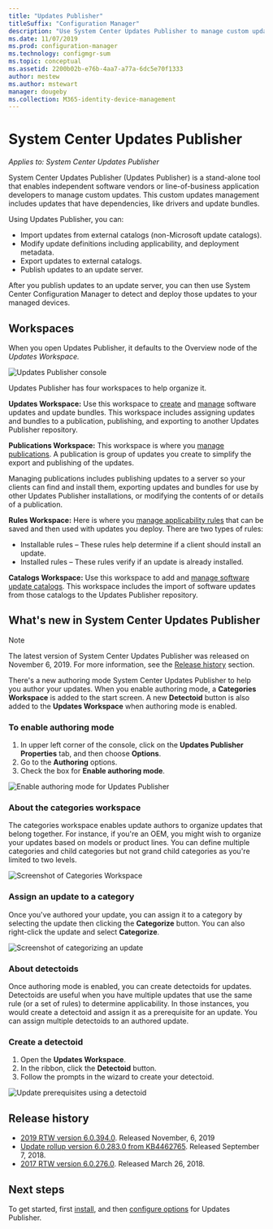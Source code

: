 ```yaml
---
title: "Updates Publisher"
titleSuffix: "Configuration Manager"
description: "Use System Center Updates Publisher to manage custom updates"
ms.date: 11/07/2019
ms.prod: configuration-manager
ms.technology: configmgr-sum
ms.topic: conceptual
ms.assetid: 2200b02b-e76b-4aa7-a77a-6dc5e70f1333
author: mestew
ms.author: mstewart
manager: dougeby
ms.collection: M365-identity-device-management
---
```

# System Center Updates Publisher

*Applies to: System Center Updates Publisher*

System Center Updates Publisher (Updates Publisher) is a stand-alone tool that enables independent software vendors or line-of-business application developers to manage custom updates. This custom updates management includes updates that have dependencies, like drivers and update bundles.

Using Updates Publisher, you can:

-   Import updates from external catalogs (non-Microsoft update catalogs).
-   Modify update definitions including applicability, and deployment metadata.
-   Export updates to external catalogs.
-   Publish updates to an update server.

After you publish updates to an update server, you can then use System Center Configuration Manager to detect and deploy those updates to your managed devices.

## Workspaces
When you open Updates Publisher, it defaults to the Overview node of the *Updates Workspace.*

![Updates Publisher console](media/console1.png)


Updates Publisher has four workspaces to help organize it.


**Updates Workspace:** Use this workspace to [create](/sccm/sum/tools/create-updates-with-updates-publisher) and [manage](/sccm/sum/tools/manage-updates-with-updates-publisher) software updates and update bundles. This workspace includes assigning updates and bundles to a publication, publishing, and exporting to another Updates Publisher repository.

**Publications Workspace:** This workspace is where you [manage publications](/sccm/sum/tools/updates-publisher-publications). A publication is group of updates you create to simplify the export and publishing of the updates.

Managing publications includes publishing updates to a server so your clients can find and install them, exporting updates and bundles for use by other Updates Publisher installations, or modifying the contents of or details of a publication.

**Rules Workspace:** Here is where you [manage applicability rules](/sccm/sum/tools/updates-publisher-applicability-rules) that can be saved and then used with updates you deploy. There are two types of rules:

-   Installable rules – These rules help determine if a client should install an update.
-   Installed rules – These rules verify if an update is already installed.

**Catalogs Workspace:** Use this workspace to add and [manage software update catalogs](/sccm/sum/tools/updates-publisher-catalogs). This workspace includes the import of software updates from those catalogs to the Updates Publisher repository.

## What's new in System Center Updates Publisher

>[!NOTE] 
> The latest version of System Center Updates Publisher was released on November 6, 2019. For more information, see the [Release history](#release-history) section.

There's a new authoring mode System Center Updates Publisher to help you author your updates. When you enable authoring mode, a **Categories Workspace** is added to the start screen. A new **Detectoid** button is also added to the **Updates Workspace** when authoring mode is enabled.

### To enable authoring mode

1. In upper left corner of the console, click on the **Updates Publisher** **Properties** tab, and then choose **Options**.
1. Go to the **Authoring** options.
1. Check the box for **Enable authoring mode**.

![Enable authoring mode for Updates Publisher](media/scup-enable-authoring-mode.png)

### About the categories workspace

The categories workspace enables update authors to organize updates that belong together. For instance, if you're an OEM, you might wish to organize your updates based on models or product lines. You can define multiple categories and child categories but not grand child categories as you're limited to two levels.

![Screenshot of Categories Workspace](media/scup-categories-workspace.png)

### Assign an update to a category

Once you've authored your update, you can assign it to a category by selecting the update then clicking the **Categorize** button. You can also right-click the update and select **Categorize**.

![Screenshot of categorizing an update](media/scup-categorize-update.png)

### About detectoids

Once authoring mode is enabled, you can create detectoids for updates. Detectoids are useful when you have multiple updates that use the same rule (or a set of rules) to determine applicability. In those instances, you would create a detectoid and assign it as a prerequisite for an update. You can assign multiple detectoids to an authored update.


### Create a detectoid

1. Open the **Updates Workspace**.
1. In the ribbon, click the **Detectoid** button.
1. Follow the prompts in the wizard to create your detectoid.



![Update prerequisites using a detectoid](media/scup-detectoid-as-prerequisite.png)

## Release history

- [2019 RTW version 6.0.394.0](placeholder). Released November, 6, 2019
- [Update rollup version 6.0.283.0 from KB4462765](https://support.microsoft.com/help/4462765/update-rollup-for-system-center-updates-publisher). Released September 7, 2018.
- [2017 RTW version 6.0.276.0](https://techcommunity.microsoft.com/t5/Configuration-Manager-Blog/System-Center-Updates-Publisher-adds-support-for-new-OSes/ba-p/274986). Released March 26, 2018.


## Next steps
To get started, first [install](/sccm/sum/tools/install-updates-publisher), and then [configure options](/sccm/sum/tools/updates-publisher-options) for Updates Publisher.
